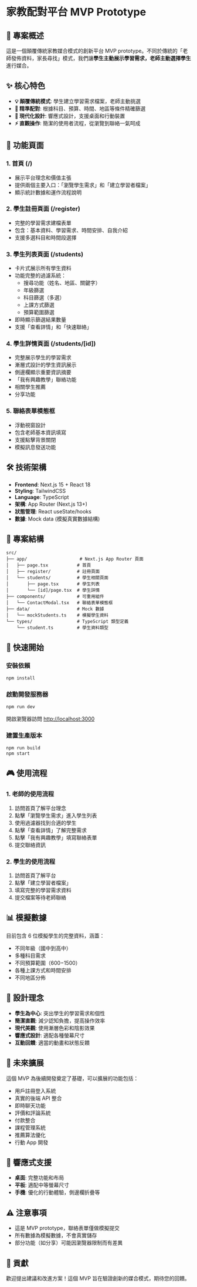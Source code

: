 # 家教配對平台 MVP Prototype

## 🎯 專案概述

這是一個顛覆傳統家教媒合模式的創新平台 MVP prototype。不同於傳統的「老師發佈資料，家長尋找」模式，我們讓**學生主動展示學習需求，老師主動選擇學生**進行媒合。

## ✨ 核心特色

- **💡 顛覆傳統模式**: 學生建立學習需求檔案，老師主動挑選
- **🎯 精準配對**: 根據科目、預算、時間、地區等條件精確篩選
- **📱 現代化設計**: 響應式設計，支援桌面和行動裝置
- **⚡ 直觀操作**: 簡潔的使用者流程，從瀏覽到聯絡一氣呵成

## 🚀 功能頁面

### 1. 首頁 (/)
- 展示平台理念和價值主張
- 提供兩個主要入口：「瀏覽學生需求」和「建立學習者檔案」
- 顯示統計數據和運作流程說明

### 2. 學生註冊頁面 (/register)
- 完整的學習需求建檔表單
- 包含：基本資料、學習需求、時間安排、自我介紹
- 支援多選科目和時間段選擇

### 3. 學生列表頁面 (/students)
- 卡片式展示所有學生資料
- 功能完整的過濾系統：
  - 搜尋功能（姓名、地區、關鍵字）
  - 年級篩選
  - 科目篩選（多選）
  - 上課方式篩選
  - 預算範圍篩選
- 即時顯示篩選結果數量
- 支援「查看詳情」和「快速聯絡」

### 4. 學生詳情頁面 (/students/[id])
- 完整展示學生的學習需求
- 漸層式設計的學生資訊展示
- 側邊欄顯示重要資訊摘要
- 「我有興趣教學」聯絡功能
- 相關學生推薦
- 分享功能

### 5. 聯絡表單模態框
- 浮動視窗設計
- 包含老師基本資訊填寫
- 支援點擊背景關閉
- 模擬訊息發送功能

## 🛠 技術架構

- **Frontend**: Next.js 15 + React 18
- **Styling**: TailwindCSS
- **Language**: TypeScript
- **架構**: App Router (Next.js 13+)
- **狀態管理**: React useState/hooks
- **數據**: Mock data (模擬真實數據結構)

## 📁 專案結構

```
src/
├── app/                    # Next.js App Router 頁面
│   ├── page.tsx           # 首頁
│   ├── register/          # 註冊頁面
│   └── students/          # 學生相關頁面
│       ├── page.tsx       # 學生列表
│       └── [id]/page.tsx  # 學生詳情
├── components/            # 可重用組件
│   └── ContactModal.tsx   # 聯絡表單模態框
├── data/                  # Mock 數據
│   └── mockStudents.ts    # 模擬學生資料
└── types/                 # TypeScript 類型定義
    └── student.ts         # 學生資料類型
```

## 🚀 快速開始

### 安裝依賴
```bash
npm install
```

### 啟動開發服務器
```bash
npm run dev
```

開啟瀏覽器訪問 [http://localhost:3000](http://localhost:3000)

### 建置生產版本
```bash
npm run build
npm start
```

## 🎮 使用流程

### 1. 老師的使用流程
1. 訪問首頁了解平台理念
2. 點擊「瀏覽學生需求」進入學生列表
3. 使用過濾器找到合適的學生
4. 點擊「查看詳情」了解完整需求
5. 點擊「我有興趣教學」填寫聯絡表單
6. 提交聯絡資訊

### 2. 學生的使用流程
1. 訪問首頁了解平台
2. 點擊「建立學習者檔案」
3. 填寫完整的學習需求資料
4. 提交檔案等待老師聯絡

## 📊 模擬數據

目前包含 6 位模擬學生的完整資料，涵蓋：
- 不同年級（國中到高中）
- 多種科目需求
- 不同預算範圍（$600-$1500）
- 各種上課方式和時間安排
- 不同地區分佈

## 🎨 設計理念

- **學生為中心**: 突出學生的學習需求和個性
- **簡潔直觀**: 減少認知負擔，提高操作效率
- **現代美觀**: 使用漸層色彩和陰影效果
- **響應式設計**: 適配各種螢幕尺寸
- **互動回饋**: 適當的動畫和狀態反饋

## 🔧 未來擴展

這個 MVP 為後續開發奠定了基礎，可以擴展的功能包括：
- 用戶註冊登入系統
- 真實的後端 API 整合
- 即時聊天功能
- 評價和評論系統
- 付款整合
- 課程管理系統
- 推薦算法優化
- 行動 App 開發

## 📱 響應式支援

- **桌面**: 完整功能和布局
- **平板**: 適配中等螢幕尺寸
- **手機**: 優化的行動體驗，側邊欄折疊等

## ⚠️ 注意事項

- 這是 MVP prototype，聯絡表單僅做模擬提交
- 所有數據為模擬數據，不會真實儲存
- 部分功能（如分享）可能因瀏覽器限制而有差異

## 🤝 貢獻

歡迎提出建議和改進方案！這個 MVP 旨在驗證創新的媒合模式，期待您的回饋。
